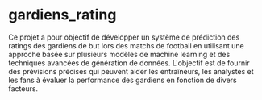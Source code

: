 # gardiens_rating
Ce projet a pour objectif de développer un système de prédiction des ratings des gardiens de but lors des matchs de football en utilisant une approche basée sur plusieurs modèles de machine learning et des techniques avancées de génération de données. L'objectif est de fournir des prévisions précises qui peuvent aider les entraîneurs, les analystes et les fans à évaluer la performance des gardiens en fonction de divers facteurs.
